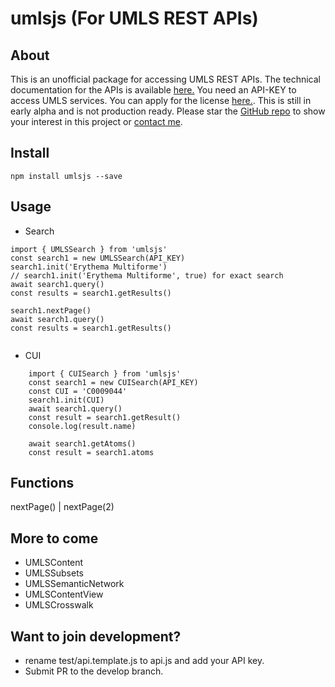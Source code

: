 # umlsjs (For UMLS REST APIs)

## About
This is an unofficial package for accessing UMLS REST APIs. The technical documentation for the APIs is available [here.](https://documentation.uts.nlm.nih.gov/) You need an API-KEY to access UMLS services. You can apply for the license [here.](https://uts.nlm.nih.gov/license.html). This is still in early alpha and is not production ready. Please star the [GitHub repo](https://github.com/dermatologist/umlsjs) to show your interest in this project or [contact me](https://nuchange.ca/contact).

## Install
```
npm install umlsjs --save

```

## Usage

* Search

```
import { UMLSSearch } from 'umlsjs'
const search1 = new UMLSSearch(API_KEY)
search1.init('Erythema Multiforme')
// search1.init('Erythema Multiforme', true) for exact search
await search1.query()
const results = search1.getResults()

search1.nextPage()
await search1.query()
const results = search1.getResults()


```

* CUI

```
    import { CUISearch } from 'umlsjs'
    const search1 = new CUISearch(API_KEY)
    const CUI = 'C0009044'
    search1.init(CUI)
    await search1.query()
    const result = search1.getResult()
    console.log(result.name)

    await search1.getAtoms()
    const result = search1.atoms

```

## Functions
nextPage()  |  nextPage(2)

## More to come

* UMLSContent
* UMLSSubsets
* UMLSSemanticNetwork
* UMLSContentView
* UMLSCrosswalk

## Want to join development?

* rename test/api.template.js to api.js and add your API key.
* Submit PR to the develop branch.
